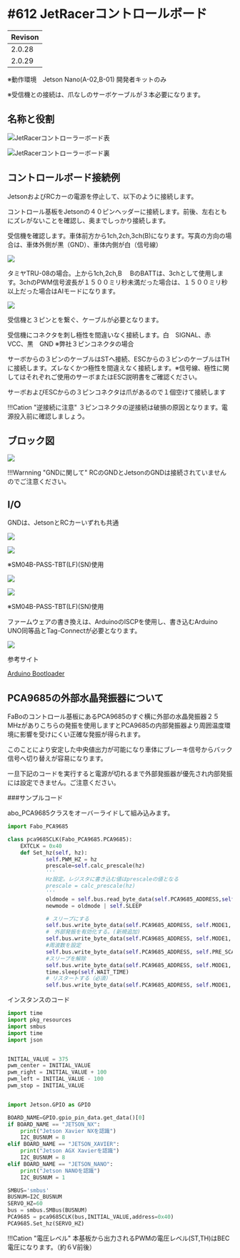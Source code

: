 # #612 JetRacerコントロールボード

|Revison|
|:--|
|2.0.28|
|2.0.29|

※動作環境　Jetson Nano(A-02,B-01) 開発者キットのみ

※受信機との接続は、爪なしのサーボケーブルが３本必要になります。

## 名称と役割

![JetRacerコントローラーボード表](./img/020029/6120229T.jpg)


![JetRacerコントローラーボード裏](./img/020029/6120229B.jpg)


## コントロールボード接続例

JetsonおよびRCカーの電源を停止して、以下のように接続します。

コントロール基板をJetsonの４０ピンヘッダーに接続します。前後、左右ともにズレがないことを確認し、奥までしっかり接続します。

受信機を確認します。車体前方から1ch,2ch,3ch(B)になります。写真の方向の場合は、車体外側が黒（GND）、車体内側が白（信号線）

![](./img/connetting004.jpg)

タミヤTRU-08の場合。上から1ch,2ch,B 　BのBATTは、3chとして使用します。3chのPWM信号波長が１５００ミリ秒未満だった場合は、１５００ミリ秒以上だった場合はAIモードになります。

![](./img/ESC.jpg)

受信機と３ピンとを繋ぐ、ケーブルが必要となります。

受信機にコネクタを刺し極性を間違いなく接続します。白　SIGNAL、赤　VCC、黒　GND ※弊社３ピンコネクタの場合

サーボからの３ピンのケーブルはSTへ接続、ESCからの３ピンのケーブルはTHに接続します。ズレなくかつ極性を間違えなく接続します。※信号線、極性に関してはそれぞれご使用のサーボまたはESC説明書をご確認ください。

サーボおよびESCからの３ピンコネクタは爪があるので１個空けて接続します

!!!Cation "逆接続に注意"
	３ピンコネクタの逆接続は破損の原因となります。電源投入前に確認しましょう。


## ブロック図

![](./img/020029/blockdiagram020029.png)

!!!Warnning "GNDに関して"
	RCのGNDとJetsonのGNDは接続されていませんのでご注意ください。

## I/O

GNDは、JetsonとRCカーいずれも共通

![](./img/020029/i2cport.png)

![](./img/020029/020029_I2C.JPG)

※SM04B-PASS-TBT(LF)(SN)使用

![](./img/020029/spiport.png)

![](./img/020029/020029_SPI.JPG)

※SM04B-PASS-TBT(LF)(SN)使用

ファームウェアの書き換えは、ArduinoのISCPを使用し、書き込むArduino UNO同等品とTag-Connectが必要となります。

![](./img/020029/020029_ICSP.JPG)

参考サイト

[Arduino Bootloader](https://faboplatform.github.io/CircuitDocs/0.Arduino%20Bootloader/article0-1/)



## PCA9685の外部水晶発振器について

FaBoのコントロール基板にあるPCA9685のすぐ横に外部の水晶発振器２５MHzがありこちらの発振を使用しますとPCA9685の内部発振器より周囲温度環境に影響を受けにくい正確な発振が得られます。

このことにより安定した中央値出力が可能になり車体にブレーキ信号からバック信号へ切り替えが容易になります。

一旦下記のコードを実行すると電源が切れるまで外部発振器が優先され内部発振には設定できません。ご注意ください。


###サンプルコード

abo_PCA9685クラスをオーバーライドして組み込みます。

```python
import Fabo_PCA9685

class pca9685CLK(Fabo_PCA9685.PCA9685):
    EXTCLK = 0x40
    def Set_hz(self, hz):
            self.PWM_HZ = hz
            prescale=self.calc_prescale(hz)
            '''
            Hz設定。レジスタに書き込む値はprescaleの値となる
            prescale = calc_prescale(hz)
            '''
            oldmode = self.bus.read_byte_data(self.PCA9685_ADDRESS,self.MODE1)
            newmode = oldmode | self.SLEEP

            # スリープにする
            self.bus.write_byte_data(self.PCA9685_ADDRESS, self.MODE1, newmode)
            #　外部発振を有効化する。(新規追加)
            self.bus.write_byte_data(self.PCA9685_ADDRESS, self.MODE1, self.SLEEP | self.EXTCLK) 
            #周波数を設定
            self.bus.write_byte_data(self.PCA9685_ADDRESS, self.PRE_SCALE, prescale)
            #スリープを解除
            self.bus.write_byte_data(self.PCA9685_ADDRESS, self.MODE1, oldmode)
            time.sleep(self.WAIT_TIME)
            # リスタートする（必須）
            self.bus.write_byte_data(self.PCA9685_ADDRESS, self.MODE1, (oldmode | self.RESTART))  
```

インスタンスのコード

```python
import time
import pkg_resources
import smbus
import time
import json


INITIAL_VALUE = 375
pwm_center = INITIAL_VALUE
pwm_right = INITIAL_VALUE + 100
pwm_left = INITIAL_VALUE - 100
pwm_stop = INITIAL_VALUE


import Jetson.GPIO as GPIO

BOARD_NAME=GPIO.gpio_pin_data.get_data()[0]
if BOARD_NAME == "JETSON_NX":
    print("Jetson Xavier NXを認識")
    I2C_BUSNUM = 8
elif BOARD_NAME == "JETSON_XAVIER":
    print("Jetson AGX Xavierを認識")
    I2C_BUSNUM = 8
elif BOARD_NAME == "JETSON_NANO":
    print("Jetson NANOを認識")
    I2C_BUSNUM = 1

SMBUS='smbus'
BUSNUM=I2C_BUSNUM
SERVO_HZ=60
bus = smbus.SMBus(BUSNUM)
PCA9685 = pca9685CLK(bus,INITIAL_VALUE,address=0x40)
PCA9685.Set_hz(SERVO_HZ)
```

!!!Cation "電圧レベル"
	本基板から出力されるPWMの電圧レベル(ST,TH)はBEC電圧になります。（約６V前後）